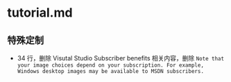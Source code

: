 # tutorial.md

## 特殊定制

* 34 行，删除 Visutal Studio Subscriber benefits 相关内容，删除 `Note that your image choices depend on your subscription. For example, Windows desktop images may be available to MSDN subscribers.`